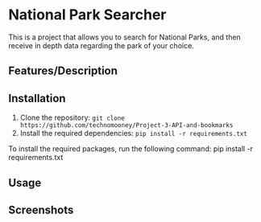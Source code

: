 # National Park Searcher

This is a project that allows you to search for National Parks, and then receive in depth data regarding the park of your choice. 

## Features/Description


## Installation

1. Clone the repository: `git clone https://github.com/technomooney/Project-3-API-and-bookmarks`
2. Install the required dependencies: `pip install -r requirements.txt`

To install the required packages, run the following command:
pip install -r requirements.txt

## Usage


## Screenshots
